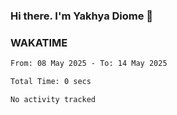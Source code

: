 ### Hi there. I'm Yakhya Diome 👋

### WAKATIME
<!--START_SECTION:waka-->

```txt
From: 08 May 2025 - To: 14 May 2025

Total Time: 0 secs

No activity tracked
```

<!--END_SECTION:waka-->
